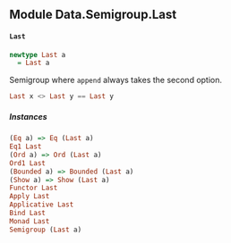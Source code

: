 ## Module Data.Semigroup.Last

#### `Last`

``` purescript
newtype Last a
  = Last a
```

Semigroup where `append` always takes the second option.

``` purescript
Last x <> Last y == Last y
```

##### Instances
``` purescript
(Eq a) => Eq (Last a)
Eq1 Last
(Ord a) => Ord (Last a)
Ord1 Last
(Bounded a) => Bounded (Last a)
(Show a) => Show (Last a)
Functor Last
Apply Last
Applicative Last
Bind Last
Monad Last
Semigroup (Last a)
```


